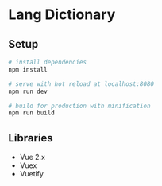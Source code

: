 # Lang Dictionary

## Setup

``` bash
# install dependencies
npm install

# serve with hot reload at localhost:8080
npm run dev

# build for production with minification
npm run build
```

## Libraries
- Vue 2.x
- Vuex
- Vuetify
